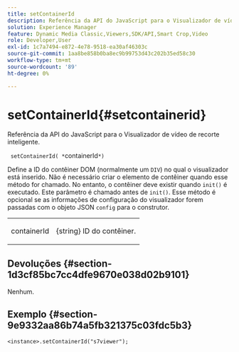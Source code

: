 ```yaml
---
title: setContainerId
description: Referência da API do JavaScript para o Visualizador de vídeo de recorte inteligente.
solution: Experience Manager
feature: Dynamic Media Classic,Viewers,SDK/API,Smart Crop,Video
role: Developer,User
exl-id: 1c7a7494-e872-4e78-9518-ea30af46303c
source-git-commit: 1aa8be858b0ba8ec9b99753d43c202b35ed58c30
workflow-type: tm+mt
source-wordcount: '89'
ht-degree: 0%

---
```


# setContainerId{#setcontainerid}

Referência da API do JavaScript para o Visualizador de vídeo de recorte inteligente.

` setContainerId( *`containerId`*)`

Define a ID do contêiner DOM (normalmente um `DIV`) no qual o visualizador está inserido. Não é necessário criar o elemento de contêiner quando esse método for chamado. No entanto, o contêiner deve existir quando `init()` é executado. Este parâmetro é chamado antes de `init()`. Esse método é opcional se as informações de configuração do visualizador forem passadas com o objeto JSON `config` para o construtor.

<table id="table_896DFF34A68A403DB93A6D597461A573"> 
 <tbody> 
  <tr> 
   <td colname="col1"> <p> <span class="codeph"> <span class="varname"> containerId </span> </span> </p> </td> 
   <td colname="col2"> <p> <span class="codeph"> {string} </span> ID do contêiner. </p> </td> 
  </tr> 
 </tbody> 
</table>

## Devoluções {#section-1d3cf85bc7cc4dfe9670e038d02b9101}

Nenhum.

## Exemplo {#section-9e9332aa86b74a5fb321375c03fdc5b3}

```
<instance>.setContainerId("s7viewer");
```
